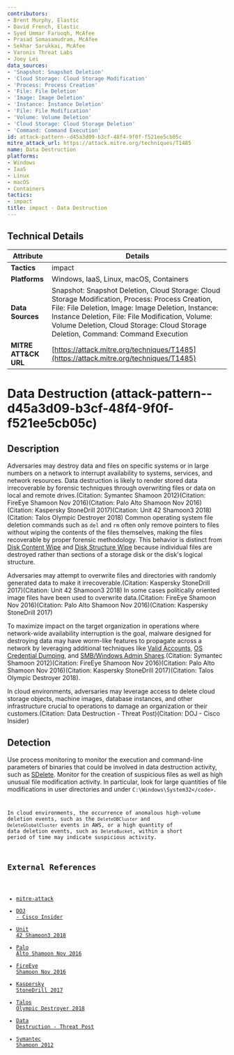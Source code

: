 ```yaml
---
contributors:
- Brent Murphy, Elastic
- David French, Elastic
- Syed Ummar Farooqh, McAfee
- Prasad Somasamudram, McAfee
- Sekhar Sarukkai, McAfee
- Varonis Threat Labs
- Joey Lei
data_sources:
- 'Snapshot: Snapshot Deletion'
- 'Cloud Storage: Cloud Storage Modification'
- 'Process: Process Creation'
- 'File: File Deletion'
- 'Image: Image Deletion'
- 'Instance: Instance Deletion'
- 'File: File Modification'
- 'Volume: Volume Deletion'
- 'Cloud Storage: Cloud Storage Deletion'
- 'Command: Command Execution'
id: attack-pattern--d45a3d09-b3cf-48f4-9f0f-f521ee5cb05c
mitre_attack_url: https://attack.mitre.org/techniques/T1485
name: Data Destruction
platforms:
- Windows
- IaaS
- Linux
- macOS
- Containers
tactics:
- impact
title: impact - Data Destruction
---
```


## Technical Details

| Attribute | Details |
|-----------|----------|
| **Tactics** | impact |
| **Platforms** | Windows, IaaS, Linux, macOS, Containers |
| **Data Sources** | Snapshot: Snapshot Deletion, Cloud Storage: Cloud Storage Modification, Process: Process Creation, File: File Deletion, Image: Image Deletion, Instance: Instance Deletion, File: File Modification, Volume: Volume Deletion, Cloud Storage: Cloud Storage Deletion, Command: Command Execution |
| **MITRE ATT&CK URL** | [https://attack.mitre.org/techniques/T1485](https://attack.mitre.org/techniques/T1485) |

# Data Destruction (attack-pattern--d45a3d09-b3cf-48f4-9f0f-f521ee5cb05c)

## Description
Adversaries may destroy data and files on specific systems or in large numbers on a network to interrupt availability to systems, services, and network resources. Data destruction is likely to render stored data irrecoverable by forensic techniques through overwriting files or data on local and remote drives.(Citation: Symantec Shamoon 2012)(Citation: FireEye Shamoon Nov 2016)(Citation: Palo Alto Shamoon Nov 2016)(Citation: Kaspersky StoneDrill 2017)(Citation: Unit 42 Shamoon3 2018)(Citation: Talos Olympic Destroyer 2018) Common operating system file deletion commands such as <code>del</code> and <code>rm</code> often only remove pointers to files without wiping the contents of the files themselves, making the files recoverable by proper forensic methodology. This behavior is distinct from [Disk Content Wipe](https://attack.mitre.org/techniques/T1561/001) and [Disk Structure Wipe](https://attack.mitre.org/techniques/T1561/002) because individual files are destroyed rather than sections of a storage disk or the disk's logical structure.

Adversaries may attempt to overwrite files and directories with randomly generated data to make it irrecoverable.(Citation: Kaspersky StoneDrill 2017)(Citation: Unit 42 Shamoon3 2018) In some cases politically oriented image files have been used to overwrite data.(Citation: FireEye Shamoon Nov 2016)(Citation: Palo Alto Shamoon Nov 2016)(Citation: Kaspersky StoneDrill 2017)

To maximize impact on the target organization in operations where network-wide availability interruption is the goal, malware designed for destroying data may have worm-like features to propagate across a network by leveraging additional techniques like [Valid Accounts](https://attack.mitre.org/techniques/T1078), [OS Credential Dumping](https://attack.mitre.org/techniques/T1003), and [SMB/Windows Admin Shares](https://attack.mitre.org/techniques/T1021/002).(Citation: Symantec Shamoon 2012)(Citation: FireEye Shamoon Nov 2016)(Citation: Palo Alto Shamoon Nov 2016)(Citation: Kaspersky StoneDrill 2017)(Citation: Talos Olympic Destroyer 2018).

In cloud environments, adversaries may leverage access to delete cloud storage objects, machine images, database instances, and other infrastructure crucial to operations to damage an organization or their customers.(Citation: Data Destruction - Threat Post)(Citation: DOJ  - Cisco Insider)

## Detection
Use process monitoring to monitor the execution and command-line parameters of binaries that could be involved in data destruction activity, such as [SDelete](https://attack.mitre.org/software/S0195). Monitor for the creation of suspicious files as well as high unusual file modification activity. In particular, look for large quantities of file modifications in user directories and under <code>C:\Windows\System32\</code>.

In cloud environments, the occurrence of anomalous high-volume deletion events, such as the <code>DeleteDBCluster</code> and <code>DeleteGlobalCluster</code> events in AWS, or a high quantity of data deletion events, such as <code>DeleteBucket</code>, within a short period of time may indicate suspicious activity.

## External References
- [mitre-attack](https://attack.mitre.org/techniques/T1485)
- [DOJ  - Cisco Insider](https://www.justice.gov/usao-ndca/pr/san-jose-man-pleads-guilty-damaging-cisco-s-network)
- [Unit 42 Shamoon3 2018](https://unit42.paloaltonetworks.com/shamoon-3-targets-oil-gas-organization/)
- [Palo Alto Shamoon Nov 2016](http://researchcenter.paloaltonetworks.com/2016/11/unit42-shamoon-2-return-disttrack-wiper/)
- [FireEye Shamoon Nov 2016](https://www.fireeye.com/blog/threat-research/2016/11/fireeye_respondsto.html)
- [Kaspersky StoneDrill 2017](https://media.kasperskycontenthub.com/wp-content/uploads/sites/43/2018/03/07180722/Report_Shamoon_StoneDrill_final.pdf)
- [Talos Olympic Destroyer 2018](https://blog.talosintelligence.com/2018/02/olympic-destroyer.html)
- [Data Destruction - Threat Post](https://threatpost.com/hacker-puts-hosting-service-code-spaces-out-of-business/106761/)
- [Symantec Shamoon 2012](https://www.symantec.com/connect/blogs/shamoon-attacks)
